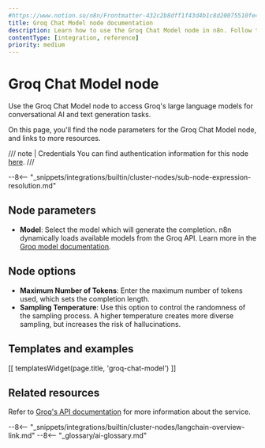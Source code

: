 ```yaml
---
#https://www.notion.so/n8n/Frontmatter-432c2b8dff1f43d4b1c8d20075510fe4
title: Groq Chat Model node documentation
description: Learn how to use the Groq Chat Model node in n8n. Follow technical documentation to integrate Groq Chat Model node into your workflows.
contentType: [integration, reference]
priority: medium
---
```


# Groq Chat Model node

Use the Groq Chat Model node to access Groq's large language models for conversational AI and text generation tasks.

On this page, you'll find the node parameters for the Groq Chat Model node, and links to more resources.

/// note | Credentials 
You can find authentication information for this node [here](/integrations/builtin/credentials/groq.md).
///

--8<-- "_snippets/integrations/builtin/cluster-nodes/sub-node-expression-resolution.md"

## Node parameters

* **Model**: Select the model which will generate the completion. n8n dynamically loads available models from the Groq API. Learn more in the [Groq model documentation](https://console.groq.com/docs/models).

## Node options

* **Maximum Number of Tokens**: Enter the maximum number of tokens used, which sets the completion length.
* **Sampling Temperature**: Use this option to control the randomness of the sampling process. A higher temperature creates more diverse sampling, but increases the risk of hallucinations.

## Templates and examples

<!-- see https://www.notion.so/n8n/Pull-in-templates-for-the-integrations-pages-37c716837b804d30a33b47475f6e3780 -->
[[ templatesWidget(page.title, 'groq-chat-model') ]]

## Related resources

Refer to [Groq's API documentation](https://console.groq.com/docs/quickstart) for more information about the service.

--8<-- "_snippets/integrations/builtin/cluster-nodes/langchain-overview-link.md"
--8<-- "_glossary/ai-glossary.md"
